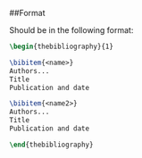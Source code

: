 

##Format

Should be in the following format:


```tex
\begin{thebibliography}{1}

\bibitem{<name>}
Authors...
Title
Publication and date

\bibitem{<name2>}
Authors...
Title
Publication and date

\end{thebibliography}
```



